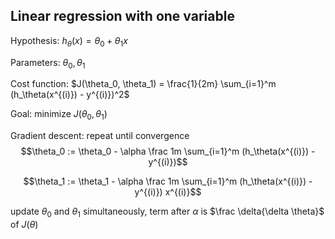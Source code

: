 ## Linear regression with one variable

Hypothesis: $h_\theta(x) = \theta_0 + \theta_1x$

Parameters: $\theta_0, \theta_1$

Cost function: $J(\theta_0, \theta_1) = \frac{1}{2m} \sum_{i=1}^m (h_\theta(x^{(i)}) - y^{(i)})^2$

Goal: minimize $J(\theta_0, \theta_1)$

Gradient descent: repeat until convergence
$$\theta_0 := \theta_0 - \alpha \frac 1m \sum_{i=1}^m (h_\theta(x^{(i)}) - y^{(i)})$$

$$\theta_1 := \theta_1 - \alpha \frac 1m \sum_{i=1}^m (h_\theta(x^{(i)}) - y^{(i)}) x^{(i)}$$

update $\theta_0$ and $\theta_1$ simultaneously, term after $\alpha$ is $\frac \delta{\delta \theta}$ of $J(\theta)$

